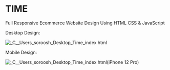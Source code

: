 # TIME
Full Responsive Ecommerce Website Design Using HTML CSS & JavaScript

Desktop Design:

![_C__Users_soroosh_Desktop_Time_index html](https://user-images.githubusercontent.com/95019708/170718195-ba29c991-f946-4b28-b4bc-45b27b815fef.png)


Mobile Design:

![_C__Users_soroosh_Desktop_Time_index html(iPhone 12 Pro)](https://user-images.githubusercontent.com/95019708/170719239-78e07747-c79e-4b7e-a8f2-55368a05ba2d.png)
